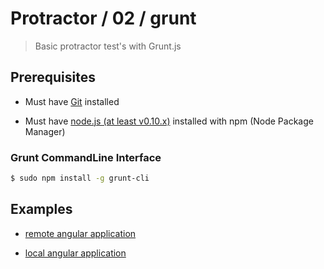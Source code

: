 # Protractor / 02 / grunt

> Basic protractor test's with Grunt.js


## Prerequisites

* Must have [Git](http://git-scm.com/) installed

* Must have [node.js (at least v0.10.x)](http://nodejs.org/) installed with npm (Node Package Manager)

### Grunt CommandLine Interface

```bash
$ sudo npm install -g grunt-cli
```

## Examples

* [remote angular application](01-remote-angular-app)

* [local angular application](02-local-angular-app)
